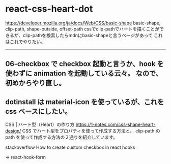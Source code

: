 # react-css-heart-dot

https://developer.mozilla.org/ja/docs/Web/CSS/basic-shape
basic-shape, clip-path, shape-outside, offset-path
cssでclip-pathでハートを描くことができるが、clip-pathを検索したらmdnにbasic-shapeと言うページがあって
これはこれでやりたい。

---
06-checkbox で checkbox 起動と言うか、hook を使わずに animation を起動している云々。
なので、初めからやり直し。
--- 
dotinstall は material-icon を使っているが、これを css ベースにしたい。
---
CSS | ハート型（Heart）の作り方
https://1-notes.com/css-shape-heart-design/
CSS でハート型をプロパティを使って作成する方法と、
clip-path の path を使って作成する方法の２通りを紹介しています。

stackoverflow
How to create custom checkbox in react hooks

=> react-hook-form

